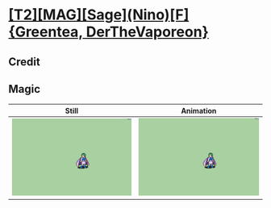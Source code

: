 # [\[T2\]\[MAG\]\[Sage\]\(Nino\)\[F\]{Greentea, DerTheVaporeon}](../)

## Credit


	
## Magic

| Still | Animation |
| :---: | :-------: |
| ![Magic still](./Magic_000.png) | ![Magic animation](./Magic.gif) |
